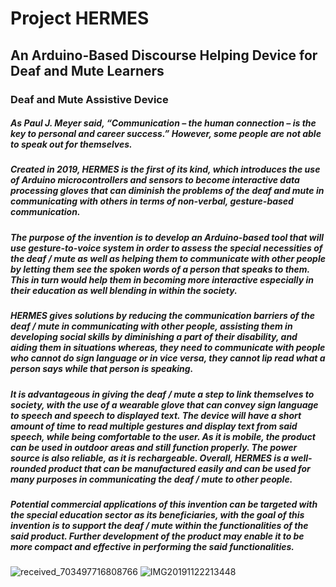 # Project HERMES
## An Arduino-Based Discourse Helping Device for Deaf and Mute Learners
### Deaf and Mute Assistive Device

##### As Paul J. Meyer said, “Communication – the human connection – is the key to personal and career success.” However, some people are not able to speak out for themselves.

##### Created in 2019, HERMES is the first of its kind, which introduces the use of Arduino microcontrollers and sensors to become interactive data processing gloves that can diminish the problems of the deaf and mute in communicating with others in terms of non-verbal, gesture-based communication.

#####  The purpose of the invention is to develop an Arduino-based tool that will use gesture-to-voice system in order to assess the special necessities of the deaf / mute as well as helping them to communicate with other people by letting them see the spoken words of a person that speaks to them. This in turn would help them in becoming more interactive especially in their education as well blending in within the society.

#####  HERMES gives solutions by reducing the communication barriers of the deaf / mute in communicating with other people, assisting them in developing social skills by diminishing a part of their disability, and aiding them in situations whereas, they need to communicate with people who cannot do sign language or in vice versa, they cannot lip read what a person says while that person is speaking. 

#####  It is advantageous in giving the deaf / mute a step to link themselves to society, with the use of a wearable glove that can convey sign language to speech and speech to displayed text. The device will have a short amount of time to read multiple gestures and display text from said speech, while being comfortable to the user. As it is mobile, the product can be used in outdoor areas and still function properly. The power source is also reliable, as it is rechargeable. Overall, HERMES is a well-rounded product that can be manufactured easily and can be used for many purposes in communicating the deaf / mute to other people.

#####  Potential commercial applications of this invention can be targeted with the special education sector as its beneficiaries, with the goal of this invention is to support the deaf / mute within the functionalities of the said product. Further development of the product may enable it to be more compact and effective in performing the said functionalities.


![received_703497716808766](https://user-images.githubusercontent.com/59409051/74080584-5a54d600-4a80-11ea-9073-e688da1cc56e.jpeg)
![IMG20191122213448](https://user-images.githubusercontent.com/59409051/74080599-8ff9bf00-4a80-11ea-862d-6885aa141259.jpg)

